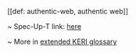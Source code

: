 [[def: authentic-web, authentic web]]

~ Spec-Up-T link: <a href='https://weboftrust.github.io/WOT-terms/docs/glossary/authentic-web'>here</a>

~ More in <a href="https://weboftrust.github.io/WOT-terms/docs/glossary/authentic-web">extended KERI glossary</a>
